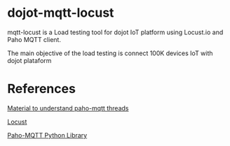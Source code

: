 # dojot-mqtt-locust
mqtt-locust is a Load testing tool for dojot IoT platform using Locust.io and Paho MQTT client.

The main objective of the load testing is connect 100K devices IoT with dojot plataform

# References
[Material to understand paho-mqtt threads](http://www.steves-internet-guide.com/loop-python-mqtt-client/)

[Locust]( https://locust.io/)

[Paho-MQTT Python Library](https://pypi.org/project/paho-mqtt/)
